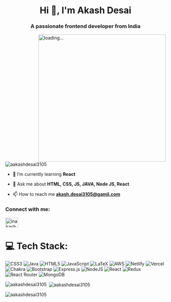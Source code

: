 
<h1 align="center">Hi 👋, I'm Akash Desai</h1>
<h3 align="center">A passionate frontend developer from India</h3>

<img align="right" width="400" src="https://user-images.githubusercontent.com/55389276/140866485-8fb1c876-9a8f-4d6a-98dc-08c4981eaf70.gif" alt="loading...">

<p align="left"> <img src="https://komarev.com/ghpvc/?username=aakashdesai3105&label=Profile%20views&color=0e75b6&style=flat" alt="aakashdesai3105" /> 
</p>

- 🌱 I’m currently learning **React**

- 💬 Ask me about **HTML, CSS, JS, JAVA, Node JS, React**

- 📫 How to reach me **akash.desai3105@gamil.com**

<h3 align="left">Connect with me:</h3>
<p align="left">
<a href="https://linkedin.com/in/inakashdesai" target="blank"><img align="center" src="https://raw.githubusercontent.com/rahuldkjain/github-profile-readme-generator/master/src/images/icons/Social/linked-in-alt.svg" alt="inakashdesai" height="30" width="40" /></a>
</p>

# 💻 Tech Stack:
![CSS3](https://img.shields.io/badge/css3-%231572B6.svg?style=flat-square&logo=css3&logoColor=white) 
![Java](https://img.shields.io/badge/java-%23ED8B00.svg?style=flat-square&logo=java&logoColor=white) 
![HTML5](https://img.shields.io/badge/html5-%23E34F26.svg?style=flat-square&logo=html5&logoColor=white) 
![JavaScript](https://img.shields.io/badge/javascript-%23323330.svg?style=flat-square&logo=javascript&logoColor=%23F7DF1E) 
![LaTeX](https://img.shields.io/badge/latex-%23008080.svg?style=flat-square&logo=latex&logoColor=white) 
![AWS](https://img.shields.io/badge/AWS-%23FF9900.svg?style=flat-square&logo=amazon-aws&logoColor=white) 
![Netlify](https://img.shields.io/badge/netlify-%23000000.svg?style=flat-square&logo=netlify&logoColor=#00C7B7) 
![Vercel](https://img.shields.io/badge/vercel-%23000000.svg?style=flat-square&logo=vercel&logoColor=white) 
![Chakra](https://img.shields.io/badge/chakra-%234ED1C5.svg?style=flat-square&logo=chakraui&logoColor=white) 
![Bootstrap](https://img.shields.io/badge/bootstrap-%23563D7C.svg?style=flat-square&logo=bootstrap&logoColor=white) 
![Express.js](https://img.shields.io/badge/express.js-%23404d59.svg?style=flat-square&logo=express&logoColor=%2361DAFB) 
![NodeJS](https://img.shields.io/badge/node.js-6DA55F?style=flat-square&logo=node.js&logoColor=white) 
![React](https://img.shields.io/badge/react-%2320232a.svg?style=flat-square&logo=react&logoColor=%2361DAFB) 
![Redux](https://img.shields.io/badge/redux-%23593d88.svg?style=flat-square&logo=redux&logoColor=white) 
![React Router](https://img.shields.io/badge/React_Router-CA4245?style=flat-square&logo=react-router&logoColor=white) 
![MongoDB](https://img.shields.io/badge/MongoDB-%234ea94b.svg?style=flat-square&logo=mongodb&logoColor=white)

<p><img align="left" src="https://github-readme-stats.vercel.app/api/top-langs?username=aakashdesai3105&show_icons=true&locale=en&layout=compact" alt="aakashdesai3105" /></p>

<p>&nbsp;<img align="center" src="https://github-readme-stats.vercel.app/api?username=aakashdesai3105&show_icons=true&locale=en" alt="aakashdesai3105" /></p>

<p><img align="center" src="https://github-readme-streak-stats.herokuapp.com/?user=aakashdesai3105&" alt="aakashdesai3105" /></p>

